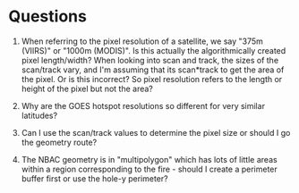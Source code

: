 # Questions

1. When referring to the pixel resolution of a satellite, we say "375m (VIIRS)" or "1000m (MODIS)". Is this actually
the algorithmically created pixel length/width? When looking into scan and track, the sizes of the scan/track vary,
and I'm assuming that its scan*track to get the area of the pixel. Or is this incorrect? So pixel resolution refers to 
the length or height of the pixel but not the area? 

2. Why are the GOES hotspot resolutions so different for very similar latitudes? 

3. Can I use the scan/track values to determine the pixel size or should I go the geometry route? 

4. The NBAC geometry is in "multipolygon" which has lots of little areas within a region corresponding to the fire - 
should I create a perimeter buffer first or use the hole-y perimeter?
